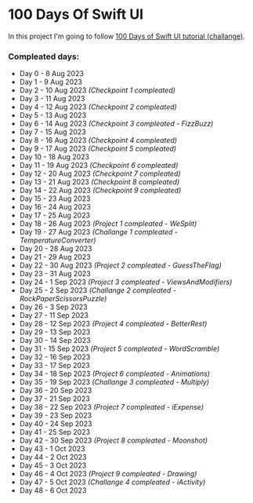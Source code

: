 # 100 Days Of Swift UI

In this project I'm going to follow [100 Days of Swift UI tutorial (challange)](https://www.hackingwithswift.com/100/swiftui).

### Compleated days:
- Day 0 - 8 Aug 2023
- Day 1 - 9 Aug 2023
- Day 2 - 10 Aug 2023 *(Checkpoint 1 compleated)*
- Day 3 - 11 Aug 2023
- Day 4 - 12 Aug 2023 *(Checkpoint 2 compleated)*
- Day 5 - 13 Aug 2023
- Day 6 - 14 Aug 2023 *(Checkpoint 3 compleated - FizzBuzz)*
- Day 7 - 15 Aug 2023
- Day 8 - 16 Aug 2023 *(Checkpoint 4 compleated)*
- Day 9 - 17 Aug 2023 *(Checkpoint 5 compleated)*
- Day 10 - 18 Aug 2023
- Day 11 - 19 Aug 2023 *(Checkpoint 6 compleated)*
- Day 12 - 20 Aug 2023 *(Checkpoint 7 compleated)*
- Day 13 - 21 Aug 2023 *(Checkpoint 8 compleated)*
- Day 14 - 22 Aug 2023 *(Checkpoint 9 compleated)*
- Day 15 - 23 Aug 2023
- Day 16 - 24 Aug 2023
- Day 17 - 25 Aug 2023
- Day 18 - 26 Aug 2023 *(Project 1 compleated - WeSplit)*
- Day 19 - 27 Aug 2023 *(Challange 1 compleated - TemperatureConverter)*
- Day 20 - 28 Aug 2023
- Day 21 - 29 Aug 2023
- Day 22 - 30 Aug 2023 *(Project 2 compleated - GuessTheFlag)*
- Day 23 - 31 Aug 2023
- Day 24 - 1 Sep 2023 *(Project 3 compleated - ViewsAndModifiers)*
- Day 25 - 2 Sep 2023 *(Challange 2 compleated - RockPaperScissorsPuzzle)*
- Day 26 - 3 Sep 2023
- Day 27 - 11 Sep 2023
- Day 28 - 12 Sep 2023 *(Project 4 compleated - BetterRest)*
- Day 29 - 13 Sep 2023
- Day 30 - 14 Sep 2023
- Day 31 - 15 Sep 2023 *(Project 5 compleated - WordScramble)*
- Day 32 - 16 Sep 2023
- Day 33 - 17 Sep 2023
- Day 34 - 18 Sep 2023 *(Project 6 compleated - Animations)*
- Day 35 - 19 Sep 2023 *(Challange 3 compleated - Multiply)*
- Day 36 - 20 Sep 2023
- Day 37 - 21 Sep 2023
- Day 38 - 22 Sep 2023 *(Project 7 compleated - iExpense)*
- Day 39 - 23 Sep 2023
- Day 40 - 24 Sep 2023
- Day 41 - 25 Sep 2023
- Day 42 - 30 Sep 2023 *(Project 8 compleated - Moonshot)*
- Day 43 - 1 Oct 2023
- Day 44 - 2 Oct 2023
- Day 45 - 3 Oct 2023
- Day 46 - 4 Oct 2023 *(Project 9 compleated - Drawing)*
- Day 47 - 5 Oct 2023 *(Challange 4 compleated - iActivity)*
- Day 48 - 6 Oct 2023